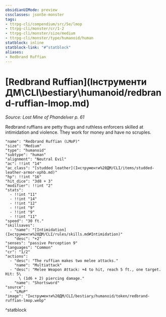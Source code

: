 ```yaml
---
obsidianUIMode: preview
cssclasses: json5e-monster
tags:
- ttrpg-cli/compendium/src/5e/lmop
- ttrpg-cli/monster/cr/1-2
- ttrpg-cli/monster/size/medium
- ttrpg-cli/monster/type/humanoid/human
statblock: inline
statblock-link: "#^statblock"
aliases:
- Redbrand Ruffian
---
```

# [Redbrand Ruffian](Інструменти ДМ\CLI\bestiary\humanoid/redbrand-ruffian-lmop.md)
*Source: Lost Mine of Phandelver p. 61*  

Redbrand ruffians are petty thugs and ruthless enforcers skilled at intimidation and violence. They work for money and have no scruples.

```statblock
"name": "Redbrand Ruffian (LMoP)"
"size": "Medium"
"type": "humanoid"
"subtype": "human"
"alignment": "Neutral Evil"
"ac": !!int "14"
"ac_class": "[studded leather](Інструменти%20ДМ/CLI/items/studded-leather-armor-xphb.md)"
"hp": !!int "16"
"hit_dice": "3d8 + 3"
"modifier": !!int "2"
"stats":
  - !!int "11"
  - !!int "14"
  - !!int "12"
  - !!int "9"
  - !!int "9"
  - !!int "11"
"speed": "30 ft."
"skillsaves":
  - "name": "[Intimidation](Інструменти%20ДМ/CLI/rules/skills.md#Intimidation)"
    "desc": "+2"
"senses": "passive Perception 9"
"languages": "Common"
"cr": "1/2"
"actions":
  - "desc": "The ruffian makes two melee attacks."
    "name": "Multiattack"
  - "desc": "Melee Weapon Attack: +4 to hit, reach 5 ft., one target. Hit: 5\
      \ (1d6 + 2) piercing damage."
    "name": "Shortsword"
"source":
  - "LMoP"
"image": "Інструменти%20ДМ/CLI/bestiary/humanoid/token/redbrand-ruffian-lmop.webp"
```
^statblock